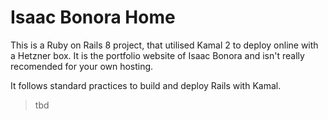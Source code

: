 # Isaac Bonora Home

This is a Ruby on Rails 8 project, that utilised Kamal 2 to deploy online with a Hetzner box. It is the portfolio website of Isaac Bonora and isn't really recomended for your own hosting. 

It follows standard practices to build and deploy Rails with Kamal.

> tbd